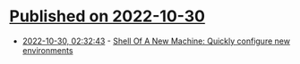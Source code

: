 # [Published on 2022-10-30](index.md)

* [2022-10-30, 02:32:43](https://lobste.rs/s/2htyoy/shell_new_machine_quickly_configure_new) - [Shell Of A New Machine: Quickly configure new environments](https://github.com/benwr/soanm)
